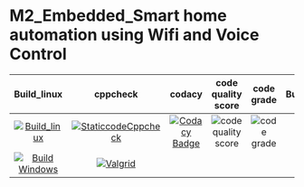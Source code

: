 # M2_Embedded_Smart home automation using Wifi and Voice Control

| Build_linux | cppcheck | codacy | code quality score | code grade | Build_window | Valgrid |
| :---------: | :------: | :----: | :----------------: | :--------: | :----------: | :-----: |
| [![Build_linux](https://github.com/vino1428/M2_Embedded_Smart-home-automation-using-Wifi-and-Voice-Control/actions/workflows/build_linux.yml/badge.svg)](https://github.com/vino1428/M2_Embedded_Smart-home-automation-using-Wifi-and-Voice-Control/actions/workflows/build_linux.yml) | [![StaticcodeCppcheck](https://github.com/vino1428/M2_Embedded_Smart-home-automation-using-Wifi-and-Voice-Control/actions/workflows/cppcheck.yml/badge.svg)](https://github.com/vino1428/M2_Embedded_Smart-home-automation-using-Wifi-and-Voice-Control/actions/workflows/cppcheck.yml) | [![Codacy Badge](https://app.codacy.com/project/badge/Grade/90fc1daaa1b544c6af53bc278859607f)](https://www.codacy.com/gh/vino1428/M2_Embedded_Smart-home-automation-using-Wifi-and-Voice-Control/dashboard?utm_source=github.com&amp;utm_medium=referral&amp;utm_content=vino1428/M2_Embedded_Smart-home-automation-using-Wifi-and-Voice-Control&amp;utm_campaign=Badge_Grade) | ![code quality score](https://api.codiga.io/project/30139/score/svg) | ![code grade](https://api.codiga.io/project/30139/status/svg) |
| [![Build Windows](https://github.com/vino1428//M2_Embedded_Smart-home-automation-using-Wifi-and-Voice-Control/actions/workflows/build_windows.yml/badge.svg)](https://github.com/KAVIYASS99//M2_Embedded_Smart-home-automation-using-Wifi-and-Voice-Control/actions/workflows/build_windows.yml) | [![Valgrid](https://github.com/KAVIYASS99//M2_Embedded_Smart-home-automation-using-Wifi-and-Voice-Control/actions/workflows/Valgrid.yml/badge.svg)](https://github.com/KAVIYASS99//M2_Embedded_Smart-home-automation-using-Wifi-and-Voice-Control/actions/workflows/Valgrid.yml) |
